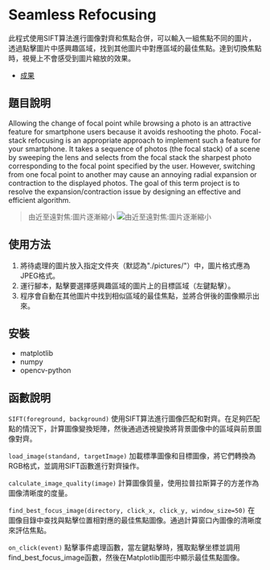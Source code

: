 # Seamless Refocusing

此程式使用SIFT算法進行圖像對齊和焦點合併，可以輸入一組焦點不同的圖片，透過點擊圖片中感興趣區域，找到其他圖片中對應區域的最佳焦點。達到切換焦點時，視覺上不會感受到圖片縮放的效果。
- [成果](https://youtu.be/IJC7GbT9xuE)

## 題目說明
Allowing the change of focal point while browsing a photo is an attractive feature for smartphone users because it avoids reshooting the photo. Focal-stack refocusing is an appropriate approach to implement such a feature for your smartphone. It takes a sequence of photos (the focal stack) of a scene by sweeping the lens and selects from the focal stack the sharpest photo corresponding to the focal point specified by the user. However, switching from one focal point to another may cause an annoying radial expansion or contraction to the displayed photos. The goal of this term project is to resolve the expansion/contraction issue by designing an effective and efficient algorithm.
> 由近至遠對焦:圖片逐漸縮小
![由近至遠對焦:圖片逐漸縮小](https://github.com/UR21017/DIP-term-project/blob/main/images%20(2).gif)

## 使用方法
1. 將待處理的圖片放入指定文件夾（默認為"./pictures/"）中，圖片格式應為JPEG格式。
2. 運行腳本，點擊要選擇感興趣區域的圖片上的目標區域（左鍵點擊）。
3. 程序會自動在其他圖片中找到相似區域的最佳焦點，並將合併後的圖像顯示出來。

## 安裝
- matplotlib
- numpy
- opencv-python

## 函數說明
`SIFT(foreground, background)`
使用SIFT算法進行圖像匹配和對齊。在足夠匹配點的情況下，計算圖像變換矩陣，然後通過透視變換將背景圖像中的區域與前景圖像對齊。

`load_image(standand, targetImage)`
加載標準圖像和目標圖像，將它們轉換為RGB格式，並調用SIFT函數進行對齊操作。

`calculate_image_quality(image)`
計算圖像質量，使用拉普拉斯算子的方差作為圖像清晰度的度量。

`find_best_focus_image(directory, click_x, click_y, window_size=50)`
在圖像目錄中查找與點擊位置相對應的最佳焦點圖像。通過計算窗口內圖像的清晰度來評估焦點。

`on_click(event)`
點擊事件處理函數，當左鍵點擊時，獲取點擊坐標並調用find_best_focus_image函數，然後在Matplotlib圖形中顯示最佳焦點圖像。
